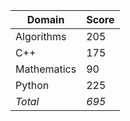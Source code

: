 | Domain                   | Score         |  
|--------------------------|---------------|  
| Algorithms                   | 205         |  
| C++                   | 175         |  
| Mathematics                   | 90         |  
| Python                   | 225         |  
| *Total*                   | *695*         |  
